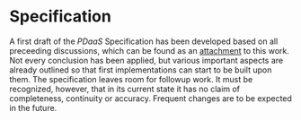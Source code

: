 Specification
==========================================



A first draft of the *PDaaS* Specification has been 
developed based on all preceeding discussions, which can be found as an [attachment](#spec-draft) to this work.
Not every conclusion has been applied, but various important aspects are already 
outlined so that first implementations can start to be built upon them. The specification leaves room for followup work.
It must be recognized, however, that in its current state it has no claim of completeness, continuity
or accuracy. Frequent changes are to be expected in the future. 
